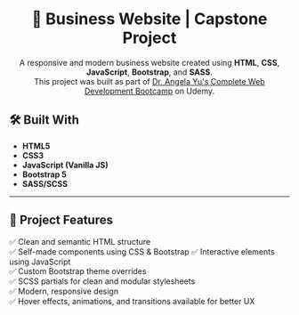 <h1 align="center">🚀 Business Website | Capstone Project</h1>

<p align="center">
  A responsive and modern business website created using <strong>HTML</strong>, <strong>CSS</strong>, <strong>JavaScript</strong>, <strong>Bootstrap</strong>, and <strong>SASS</strong>.  
  <br/>
  This project was built as part of <a href="https://www.udemy.com/course/the-complete-web-development-bootcamp/" target="_blank">Dr. Angela Yu's Complete Web Development Bootcamp</a> on Udemy.
</p>

## 🛠️ Built With

- **HTML5**  
- **CSS3**  
- **JavaScript (Vanilla JS)**  
- **Bootstrap 5**  
- **SASS/SCSS**  

---

## 🎯 Project Features

✅ Clean and semantic HTML structure    
✅ Self-made components using CSS & Bootstrap
✅ Interactive elements using JavaScript  
✅ Custom Bootstrap theme overrides  
✅ SCSS partials for clean and modular stylesheets  
✅ Modern, responsive design  
✅ Hover effects, animations, and transitions available for better UX  


